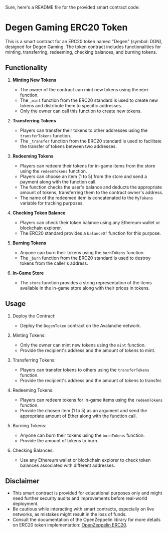 Sure, here's a README file for the provided smart contract code:

# Degen Gaming ERC20 Token

This is a smart contract for an ERC20 token named "Degen" (symbol: DGN), designed for Degen Gaming. The token contract includes functionalities for minting, transferring, redeeming, checking balances, and burning tokens.

## Functionality

1. **Minting New Tokens**
    - The owner of the contract can mint new tokens using the `mint` function.
    - The `_mint` function from the ERC20 standard is used to create new tokens and distribute them to specific addresses.
    - Only the owner can call this function to create new tokens.

2. **Transferring Tokens**
    - Players can transfer their tokens to other addresses using the `transferTokens` function.
    - The `_transfer` function from the ERC20 standard is used to facilitate the transfer of tokens between two addresses.

3. **Redeeming Tokens**
    - Players can redeem their tokens for in-game items from the store using the `redeemTokens` function.
    - Players can choose an item (1 to 5) from the store and send a payment along with the function call.
    - The function checks the user's balance and deducts the appropriate amount of tokens, transferring them to the contract owner's address.
    - The name of the redeemed item is concatenated to the `MyTokens` variable for tracking purposes.

4. **Checking Token Balance**
    - Players can check their token balance using any Ethereum wallet or blockchain explorer.
    - The ERC20 standard provides a `balanceOf` function for this purpose.

5. **Burning Tokens**
    - Anyone can burn their tokens using the `burnTokens` function.
    - The `_burn` function from the ERC20 standard is used to destroy tokens from the caller's address.

6. **In-Game Store**
    - The `store` function provides a string representation of the items available in the in-game store along with their prices in tokens.

## Usage

1. Deploy the Contract:
    - Deploy the `DegenToken` contract on the Avalanche network.

2. Minting Tokens:
    - Only the owner can mint new tokens using the `mint` function.
    - Provide the recipient's address and the amount of tokens to mint.

3. Transferring Tokens:
    - Players can transfer tokens to others using the `transferTokens` function.
    - Provide the recipient's address and the amount of tokens to transfer.

4. Redeeming Tokens:
    - Players can redeem tokens for in-game items using the `redeemTokens` function.
    - Provide the chosen item (1 to 5) as an argument and send the appropriate amount of Ether along with the function call.

5. Burning Tokens:
    - Anyone can burn their tokens using the `burnTokens` function.
    - Provide the amount of tokens to burn.

6. Checking Balances:
    - Use any Ethereum wallet or blockchain explorer to check token balances associated with different addresses.

## Disclaimer

- This smart contract is provided for educational purposes only and might need further security audits and improvements before real-world deployment.
- Be cautious while interacting with smart contracts, especially on live networks, as mistakes might result in the loss of funds.
- Consult the documentation of the OpenZeppelin library for more details on ERC20 token implementation: [OpenZeppelin ERC20](https://docs.openzeppelin.com/contracts/4.x/erc20).
